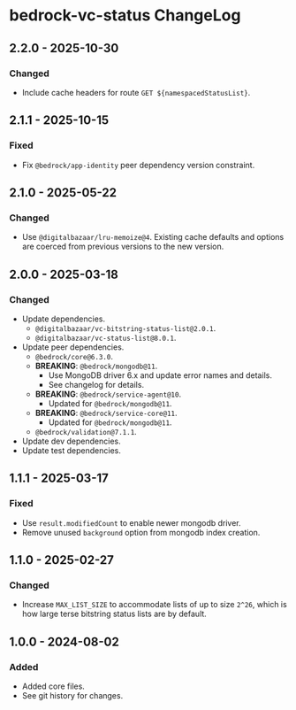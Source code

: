 # bedrock-vc-status ChangeLog

## 2.2.0 - 2025-10-30

### Changed
- Include cache headers for route `GET ${namespacedStatusList}`.

## 2.1.1 - 2025-10-15

### Fixed
- Fix `@bedrock/app-identity` peer dependency version constraint.

## 2.1.0 - 2025-05-22

### Changed
- Use `@digitalbazaar/lru-memoize@4`. Existing cache defaults and options
  are coerced from previous versions to the new version.

## 2.0.0 - 2025-03-18

### Changed
- Update dependencies.
  - `@digitalbazaar/vc-bitstring-status-list@2.0.1`.
  - `@digitalbazaar/vc-status-list@8.0.1`.
- Update peer dependencies.
  - `@bedrock/core@6.3.0`.
  - **BREAKING**: `@bedrock/mongodb@11`.
    - Use MongoDB driver 6.x and update error names and details.
    - See changelog for details.
  - **BREAKING**: `@bedrock/service-agent@10`.
    - Updated for `@bedrock/mongodb@11`.
  - **BREAKING**: `@bedrock/service-core@11`.
    - Updated for `@bedrock/mongodb@11`.
  - `@bedrock/validation@7.1.1`.
- Update dev dependencies.
- Update test dependencies.

## 1.1.1 - 2025-03-17

### Fixed
- Use `result.modifiedCount` to enable newer mongodb driver.
- Remove unused `background` option from mongodb index creation.

## 1.1.0 - 2025-02-27

### Changed
- Increase `MAX_LIST_SIZE` to accommodate lists of up to size `2^26`, which is
  how large terse bitstring status lists are by default.

## 1.0.0 - 2024-08-02

### Added
- Added core files.
- See git history for changes.
